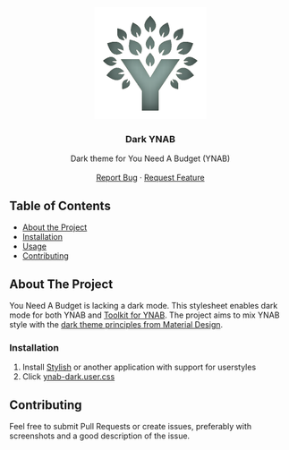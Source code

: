 <p align="center">
  <a href="https://github.com/boren/dark-ynab">
    <img src="logo.png" alt="Logo" width="200" height="200">
  </a>

  <h3 align="center">Dark YNAB</h3>

  <p align="center">
    Dark theme for You Need A Budget (YNAB)
    <br />
    <br />
    <a href="https://github.com/boren/dark-ynab/issues">Report Bug</a>
    ·
    <a href="https://github.com/boren/dark-ynab/issues">Request Feature</a>
  </p>
</p>

## Table of Contents

* [About the Project](#about-the-project)
* [Installation](#installation)
* [Usage](#usage)
* [Contributing](#contributing)



<!-- ABOUT THE PROJECT -->
## About The Project

You Need A Budget is lacking a dark mode. This stylesheet enables dark mode for both YNAB and [Toolkit for YNAB](https://github.com/toolkit-for-ynab/toolkit-for-ynab).
The project aims to mix YNAB style with the [dark theme principles from Material Design](https://material.io/design/color/dark-theme.html).

### Installation
 
1. Install [Stylish](https://userstyles.org/) or another application with support for userstyles
2. Click [ynab-dark.user.css](https://github.com/Boren/dark-ynab/raw/master/ynab-dark.user.css)

## Contributing

Feel free to submit Pull Requests or create issues, preferably with screenshots and a good description of the issue.
